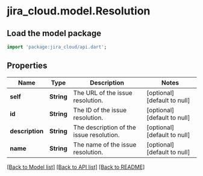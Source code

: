 # jira_cloud.model.Resolution

## Load the model package
```dart
import 'package:jira_cloud/api.dart';
```

## Properties
Name | Type | Description | Notes
------------ | ------------- | ------------- | -------------
**self** | **String** | The URL of the issue resolution. | [optional] [default to null]
**id** | **String** | The ID of the issue resolution. | [optional] [default to null]
**description** | **String** | The description of the issue resolution. | [optional] [default to null]
**name** | **String** | The name of the issue resolution. | [optional] [default to null]

[[Back to Model list]](../README.md#documentation-for-models) [[Back to API list]](../README.md#documentation-for-api-endpoints) [[Back to README]](../README.md)


